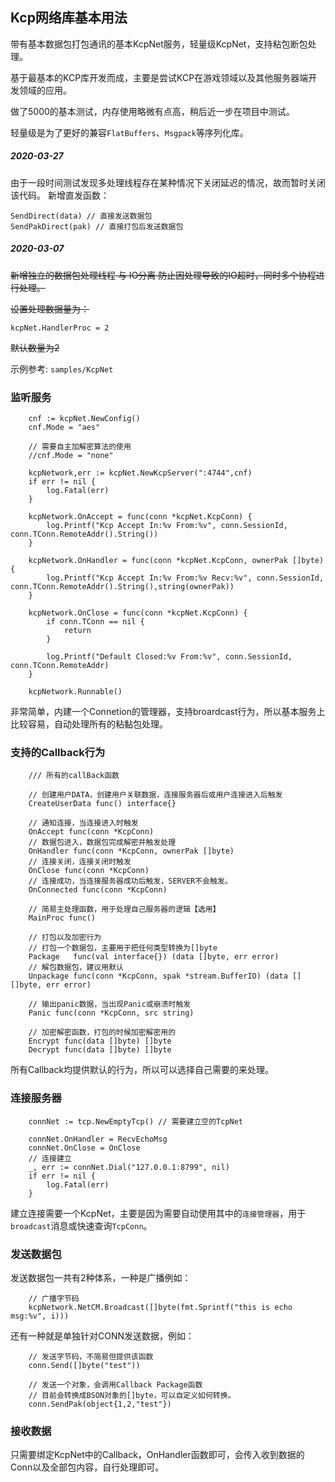 ## Kcp网络库基本用法

带有基本数据包打包通讯的基本KcpNet服务，轻量级KcpNet，支持粘包断包处理。

基于最基本的KCP库开发而成，主要是尝试KCP在游戏领域以及其他服务器端开发领域的应用。

做了5000的基本测试，内存使用略微有点高，稍后近一步在项目中测试。

轻量级是为了更好的兼容`FlatBuffers`、`Msgpack`等序列化库。

##### 2020-03-27

由于一段时间测试发现多处理线程存在某种情况下关闭延迟的情况，故而暂时关闭该代码。
新增直发函数：
```
SendDirect(data) // 直接发送数据包
SendPakDirect(pak) // 直接打包后发送数据包
```

##### 2020-03-07

~~新增独立的数据包处理线程 与 IO分离 防止因处理导致的IO超时，同时多个协程进行处理。~~

~~设置处理数据量为：~~
```
kcpNet.HandlerProc = 2
```
~~默认数量为2~~


示例参考: `samples/KcpNet`

### 监听服务

```
    cnf := kcpNet.NewConfig()
  	cnf.Mode = "aes"
  
  	// 需要自主加解密算法的使用
  	//cnf.Mode = "none"
  
  	kcpNetwork,err := kcpNet.NewKcpServer(":4744",cnf)
  	if err != nil {
  		log.Fatal(err)
  	}
  
  	kcpNetwork.OnAccept = func(conn *kcpNet.KcpConn) {
  		log.Printf("Kcp Accept In:%v From:%v", conn.SessionId, conn.TConn.RemoteAddr().String())
  	}
  	
  	kcpNetwork.OnHandler = func(conn *kcpNet.KcpConn, ownerPak []byte) {
  		log.Printf("Kcp Accept In:%v From:%v Recv:%v", conn.SessionId, conn.TConn.RemoteAddr().String(),string(ownerPak))
  	}
  	
  	kcpNetwork.OnClose = func(conn *kcpNet.KcpConn) {
  		if conn.TConn == nil {
  			return
  		}
  
  		log.Printf("Default Closed:%v From:%v", conn.SessionId, conn.TConn.RemoteAddr)
  	}
  
  	kcpNetwork.Runnable()
```

非常简单，内建一个Connetion的管理器，支持broardcast行为，所以基本服务上比较容易，自动处理所有的粘黏包处理。

### 支持的Callback行为

```
    /// 所有的callBack函数

	// 创建用户DATA，创建用户关联数据，连接服务器后或用户连接进入后触发
	CreateUserData func() interface{}

	// 通知连接，当连接进入时触发
	OnAccept func(conn *KcpConn)
	// 数据包进入，数据包完成解密并触发处理
	OnHandler func(conn *KcpConn, ownerPak []byte)
	// 连接关闭，连接关闭时触发
	OnClose func(conn *KcpConn)
	// 连接成功，当连接服务器成功后触发，SERVER不会触发。
	OnConnected func(conn *KcpConn)

    // 简易主处理函数，用于处理自己服务器的逻辑【选用】
	MainProc func() 

	// 打包以及加密行为
    // 打包一个数据包，主要用于把任何类型转换为[]byte
	Package   func(val interface{}) (data []byte, err error)
    // 解包数据包，建议用默认
	Unpackage func(conn *KcpConn, spak *stream.BufferIO) (data [][]byte, err error)

	// 输出panic数据，当出现Panic或崩溃时触发
	Panic func(conn *KcpConn, src string)

    // 加密解密函数，打包的时候加密解密用的
	Encrypt func(data []byte) []byte
	Decrypt func(data []byte) []byte
```

所有Callback均提供默认的行为，所以可以选择自己需要的来处理。

### 连接服务器

```
    connNet := tcp.NewEmptyTcp() // 需要建立空的TcpNet

	connNet.OnHandler = RecvEchoMsg
	connNet.OnClose = OnClose
	// 连接建立
	_, err := connNet.Dial("127.0.0.1:8799", nil)
	if err != nil {
		log.Fatal(err)
	}
```

建立连接需要一个KcpNet，主要是因为需要自动使用其中的`连接管理器`，用于`broadcast`消息或快速查询`TcpConn`。

### 发送数据包

发送数据包一共有2种体系，一种是广播例如：

```
    // 广播字节码
    kcpNetwork.NetCM.Broadcast([]byte(fmt.Sprintf("this is echo msg:%v", i)))
```

还有一种就是单独针对CONN发送数据，例如：

```
    // 发送字节码，不简易但提供该函数
    conn.Send([]byte("test"))

    // 发送一个对象，会调用Callback Package函数
    // 目前会转换成BSON对象的[]byte，可以自定义如何转换。
    conn.SendPak(object{1,2,"test"})
```

### 接收数据

只需要绑定KcpNet中的Callback，OnHandler函数即可，会传入收到数据的Conn以及全部包内容，自行处理即可。